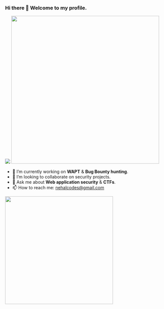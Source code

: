 ### Hi there 👋 Welcome to my profile.

<img src="https://komarev.com/ghpvc/?username=Nehal-Zaman&color=green">
<img src="https://github-readme-stats.vercel.app/api?username=Nehal-Zaman&show_icons=true&theme=tokyonight" width="480">

- 🔭 I’m currently working on **WAPT** & **Bug Bounty hunting**.
- 👯 I’m looking to collaborate on security projects.
- 💬 Ask me about **Web application security** & **CTFs**.
- 📫 How to reach me: nehalcodes@gmail.com

<img src="https://github-readme-stats.vercel.app/api/top-langs/?username=Nehal-Zaman" width="350">
